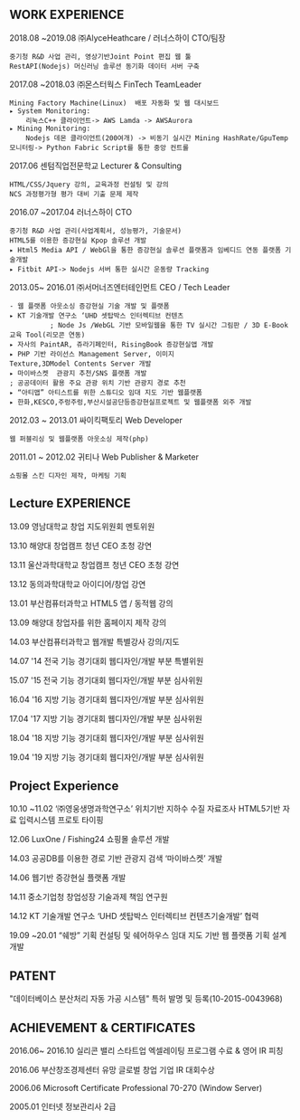 WORK EXPERIENCE
----------------------------------------------------
2018.08   ~2019.08      ㈜AlyceHeathcare / 러너스하이      CTO/팀장

	중기청 R&D 사업 관리, 영상기반Joint Point 편집 웹 툴
	RestAPI(Nodejs) 머신러닝 솔루션 동기화 데이터 서버 구축



2017.08  ~2018.03       ㈜몬스터웍스                  FinTech TeamLeader

	Mining Factory Machine(Linux)  배포 자동화 및 웹 대시보드
	▸ System Monitoring:
		리눅스C++ 클라이언트-> AWS Lamda -> AWSAurora
	▸ Mining Monitoring:
		Nodejs 데몬 클라이언트(200여개) -> 비동기 실시간 Mining HashRate/GpuTemp 모니터링-> Python Fabric Script를 통한 중앙 컨트롤


2017.06 센텀직업전문학교         Lecturer & Consulting

	HTML/CSS/Jquery 강의, 교육과정 컨설팅 및 강의
	NCS 과정평가형 평가 대비 기출 문제 제작
  
  
2016.07 ~2017.04 러너스하이 CTO

	중기청 R&D 사업 관리(사업계획서, 성능평가, 기술문서)
	HTML5를 이용한 증강현실 Kpop 솔루션 개발
	▸ Html5 Media API / WebGl을 통한 증강현실 솔루션 플랫폼과 임베디드 연동 플랫폼 기술개발
	▸ Fitbit API-> Nodejs 서버 통한 실시간 운동량 Tracking


2013.05~ 2016.01     ㈜서머너즈엔터테인먼트  CEO / Tech Leader   

	- 웹 플랫폼 아웃소싱 증강현실 기술 개발 및 플랫폼
	▸ KT 기술개발 연구소 ‘UHD 셋탑박스 인터렉티브 컨텐츠
              ; Node Js /WebGL 기반 모바일웹을 통한 TV 실시간 그림판 / 3D E-Book 교육 Tool(리모콘 연동)               
	▸ 자사의 PaintAR, 쥬라기페인터, RisingBook 증강현실앱 개발
	▸ PHP 기반 라이선스 Management Server, 이미지
	Texture,3DModel Contents Server 개발    
	▸ 마이바스켓  관광지 추천/SNS 플랫폼 개발   
	; 공공데이터 활용 주요 관광 위치 기반 관광지 경로 추천
	▸ “아티맵” 아티스트를 위한 스튜디오 임대 지도 기반 웹플랫폼
	▸ 한화,KESCO,주렁주렁,부산시설공단등증강현실프로젝트 및 웹플랫폼 외주 개발               



2012.03 ~ 2013.01      싸이킥팩토리           Web Developer
	
	웹 퍼블리싱 및 웹플랫폼 아웃소싱 제작(php)



2011.01 ~ 2012.02    귀티나                  Web Publisher & Marketer
	
	쇼핑몰 스킨 디자인 제작, 마케팅 기획



Lecture EXPERIENCE
------------------------------------------------
13.09 영남대학교 창업 지도위원회 멘토위원

13.10 해양대 창업캠프 청년 CEO 초청 강연

13.11 울산과학대학교 창업캠프 청년 CEO 초청 강연

13.12 동의과학대학교 아이디어/창업 강연

13.01 부산컴퓨터과학고 HTML5 앱 / 동적웹 강의

13.09 해양대 창업자를 위한 홈페이지 제작 강의

14.03 부산컴퓨터과학고 웹개발 특별강사 강의/지도

14.07 '14 전국 기능 경기대회 웹디자인/개발 부분 특별위원

15.07 '15 전국 기능 경기대회 웹디자인/개발 부분 심사위원

16.04 '16 지방 기능 경기대회 웹디자인/개발 부분 심사위원

17.04 '17 지방 기능 경기대회 웹디자인/개발 부분 심사위원

18.04 '18 지방 기능 경기대회 웹디자인/개발 부분 심사위원

19.04 '19 지방 기능 경기대회 웹디자인/개발 부분 심사위원



Project Experience
-------------------------------------------------------

10.10 ~11.02 ‘㈜영웅생명과학연구소’ 위치기반 지하수 수질 자료조사 HTML5기반 자료 입력시스템 프로토 타이핑

12.06 LuxOne / Fishing24 쇼핑몰 솔루션 개발

14.03 공공DB를 이용한 경로 기반 관광지 검색 ‘마이바스켓’ 개발

14.06 웹기반 증강현실 플랫폼 개발

14.11 중소기업청 창업성장 기술과제 책임 연구원

14.12 KT 기술개발 연구소 ‘UHD 셋탑박스 인터렉티브 컨텐츠기술개발’ 협력

19.09 ~20.01 “쉐방” 기획 컨설팅 및 쉐어하우스 임대 지도 기반 웹 플랫폼 기획 설계 개발


PATENT 
-------------------------------------------------------
"데이터베이스 분산처리 자동 가공 시스템" 특허 발명 및 등록(10-2015-0043968) 


ACHIEVEMENT & CERTIFICATES 
-------------------------------------------------------
2016.06~ 2016.10 실리콘 밸리 스타트업 엑셀레이팅 프로그램 수료 & 영어 IR 피칭

2016.06 부산창조경제센터 유망 글로벌 창업 기업 IR 대회수상

2006.06 Microsoft Certificate Professional 70-270 (Window Server)

2005.01 인터넷 정보관리사 2급


